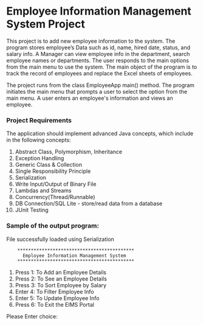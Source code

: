 # Employee Information Management System Project

This project is to add new employee information to the system. The program stores employee’s Data such as id, 
name, hired date, status, and salary info. A Manager can view employee info in the department, search 
employee names or departments. The user responds to the main options from the main menu to use the system. 
The main object of the program is to track the record of employees and replace the Excel sheets of employees.

The project runs from the class EmployeeApp main() method. The program initiates the main menu that
prompts a user to select the option from the main menu. A user enters an employee's information and 
views an employee.

### Project Requirements
The application should implement advanced Java concepts, which include in the following concepts:
1. Abstract Class, Polymorphism, Inheritance
2. Exception Handling
3. Generic Class & Collection 
4. Single Responsibility Principle
5. Serialization
6. Write Input/Output of Binary File
7. Lambdas and Streams
8. Concurrency(Thread/Runnable)
9. DB Connection/SQL Lite - store/read data from a database
10. JUnit Testing

### Sample of the output program:

File successfully loaded using Serialization

		*******************************************
		  Employee Information Management System
		*******************************************

1. Press 1: To Add an Employee Details
2. Press 2: To See an Employee Details
3. Press 3: To Sort Employee by Salary
4. Enter 4: To Filter Employee Info
5. Enter 5: To Update Employee Info
6. Press 6: To Exit the EIMS Portal

Please Enter choice:
